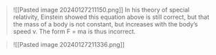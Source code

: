 >  ![[Pasted image 20240127211150.png]]
>  In his theory of special relativity, Einstein showed this equation above is still correct, but that the mass of a body is not constant, but increases with the body’s speed v. The form F = ma is thus incorrect.   

>  ![[Pasted image 20240127211336.png]]